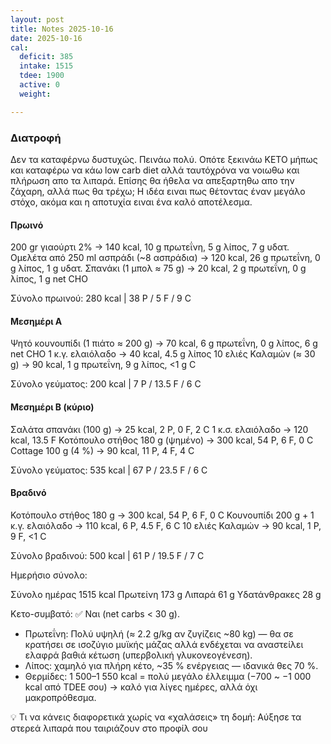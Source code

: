 ```yaml
---
layout: post
title: Notes 2025-10-16
date: 2025-10-16
cal:
  deficit: 385
  intake: 1515
  tdee: 1900
  active: 0
  weight:

---
```


### Διατροφή

Δεν τα καταφέρνω δυστυχώς. Πεινάω πολύ. Οπότε ξεκινάω ΚΕΤΟ μήπως και καταφέρω να κάω low carb diet αλλά ταυτόχρόνα να νοιωθω και πλήρωση απο τα λιπαρά. Επίσης θα ήθελα να απεξαρτηθω απο την ζάχαρη, αλλά πως θα τρέχω;
Η ιδέα ειναι πως θέτοντας έναν μεγάλο στόχο, ακόμα και η αποτυχία ειναι ένα καλό αποτέλεσμα.

#### Πρωινό

200 gr γιαούρτι 2% → 140 kcal, 10 g πρωτεΐνη, 5 g λίπος, 7 g υδατ.
Ομελέτα από 250 ml ασπράδι (~8 ασπράδια) → 120 kcal, 26 g πρωτεΐνη, 0 g λίπος, 1 g υδατ.
Σπανάκι (1 μπολ ≈ 75 g) → 20 kcal, 2 g πρωτεΐνη, 0 g λίπος, 1 g net CHO

Σύνολο πρωινού: 280 kcal | 38 P / 5 F / 9 C

#### Mεσημέρι A

Ψητό κουνουπίδι (1 πιάτο ≈ 200 g) → 70 kcal, 6 g πρωτεΐνη, 0 g λίπος, 6 g net CHO
1 κ.γ. ελαιόλαδο → 40 kcal, 4.5 g λίπος
10 ελιές Καλαμών (≈ 30 g) → 90 kcal, 1 g πρωτεΐνη, 9 g λίπος, <1 g C

Σύνολο γεύματος: 200 kcal | 7 P / 13.5 F / 6 C

#### Mεσημέρι Β (κύριο)

Σαλάτα σπανάκι (100 g) → 25 kcal, 2 P, 0 F, 2 C
1 κ.σ. ελαιόλαδο → 120 kcal, 13.5 F
Κοτόπουλο στήθος 180 g (ψημένο) → 300 kcal, 54 P, 6 F, 0 C
Cottage 100 g (4 %) → 90 kcal, 11 P, 4 F, 4 C

Σύνολο γεύματος: 535 kcal | 67 P / 23.5 F / 6 C

#### Βραδινό

Κοτόπουλο στήθος 180 g → 300 kcal, 54 P, 6 F, 0 C
Κουνουπίδι 200 g + 1 κ.γ. ελαιόλαδο → 110 kcal, 6 P, 4.5 F, 6 C
10 ελιές Καλαμών → 90 kcal, 1 P, 9 F, <1 C

Σύνολο βραδινού: 500 kcal | 61 P / 19.5 F / 7 C




Ημερήσιο σύνολο:

Σύνολο ημέρας	1515 kcal 
Πρωτείνη 173 g 
Λιπαρά 61 g
Υδατάνθρακες 28 g



Κετο-συμβατό: ✅ Ναι (net carbs < 30 g).



- Πρωτεΐνη: Πολύ υψηλή (≈ 2.2 g/kg αν ζυγίζεις ~80 kg) — θα σε κρατήσει σε ισοζύγιο μυϊκής μάζας αλλά ενδέχεται να αναστείλει ελαφρά βαθιά κέτωση (υπερβολική γλυκονεογένεση).
- Λίπος: χαμηλό για πλήρη κέτο, ~35 % ενέργειας — ιδανικά θες 70 %.
- Θερμίδες: 1 500–1 550 kcal = πολύ μεγάλο έλλειμμα (−700 ~ −1 000 kcal από TDEE σου) → καλό για λίγες ημέρες, αλλά όχι μακροπρόθεσμα.



💡 Τι να κάνεις διαφορετικά χωρίς να «χαλάσεις» τη δομή:
Αύξησε τα στερεά λιπαρά που ταιριάζουν στο προφίλ σου

